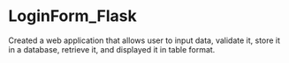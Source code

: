 # LoginForm_Flask
Created a web application that allows user to input data, validate it, store it in a database, retrieve it, and displayed it in table format.
